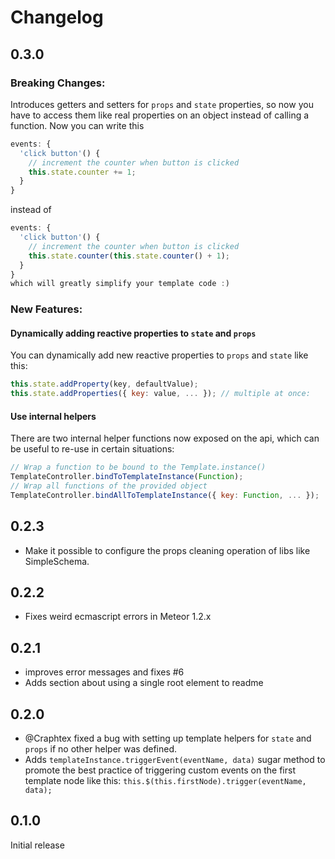 Changelog
=========

## 0.3.0

### Breaking Changes:
Introduces getters and setters for `props` and `state` properties, so now you
have to access them like real properties on an object instead of calling a
function. Now you can write this
```javascript
events: {
  'click button'() {
    // increment the counter when button is clicked
    this.state.counter += 1;
  }
}
```
  instead of
```javascript
events: {
  'click button'() {
    // increment the counter when button is clicked
    this.state.counter(this.state.counter() + 1);
  }
}
which will greatly simplify your template code :)

```
### New Features:

#### Dynamically adding reactive properties to `state` and `props`
You can dynamically add new reactive properties to `props` and `state` like this:
```javascript
this.state.addProperty(key, defaultValue);
this.state.addProperties({ key: value, ... }); // multiple at once:
```
#### Use internal helpers
There are two internal helper functions now exposed on the api, which can be
useful to re-use in certain situations:
```javascript
// Wrap a function to be bound to the Template.instance()
TemplateController.bindToTemplateInstance(Function);
// Wrap all functions of the provided object
TemplateController.bindAllToTemplateInstance({ key: Function, ... });
```

## 0.2.3
- Make it possible to configure the props cleaning operation of libs like SimpleSchema.

## 0.2.2
- Fixes weird ecmascript errors in Meteor 1.2.x

## 0.2.1
- improves error messages and fixes #6
- Adds section about using a single root element to readme

## 0.2.0
- @Craphtex fixed a bug with setting up template helpers for `state` and `props`
if no other helper was defined.
- Adds `templateInstance.triggerEvent(eventName, data)` sugar method to promote
the best practice of triggering custom events on the first template node like
this: `this.$(this.firstNode).trigger(eventName, data);`

## 0.1.0
Initial release

